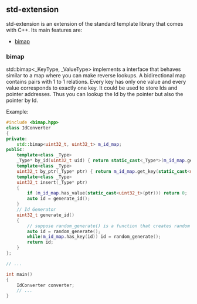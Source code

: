 ## std-extension
std-extension is an extension of the standard template library that comes with C++.
Its main features are:
 * [bimap](#bimap)
 
### bimap

std::bimap<_KeyType, _ValueType> implements a interface that behaves similar to a map where you can make reverse lookups.
A bidirectional map contains pairs with 1 to 1 relations. Every key has only one value and every value corresponds to exactly one key.
It could be used to store Ids and pointer addresses. Thus you can lookup the Id by the pointer but also the pointer by Id.

Example:

```C++
#include <bimap.hpp>
class IdConverter
{
private:
    std::bimap<uint32_t, uint32_t> m_id_map;
public:
    template<class _Type>
	_Type* by_id(uint32_t uid) { return static_cast<_Type*>(m_id_map.get_value(uid)); }
	template<class _Type>
	uint32_t by_ptr(_Type* ptr) { return m_id_map.get_key(static_cast<uint32_t>(ptr)); }
	template<class _Type>
	uint32_t insert(_Type* ptr)
	{
	    if (m_id_map.has_value(static_cast<uint32_t>(ptr))) return 0;
		auto id = generate_id();
	}
	// Id Generator
	uint32_t generate_id()
	{
		// suppose random_generate() is a function that creates random numbers
		auto id = random_generate();
		while(m_id_map.has_key(id)) id = random_generate();
		return id;
	}
};

// ...

int main()
{
	IdConverter converter;
	// ...
}

```